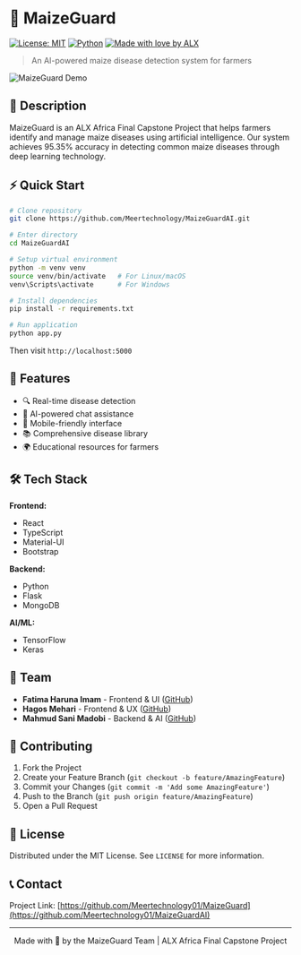 # 🌽 MaizeGuard

[![License: MIT](https://img.shields.io/badge/License-MIT-yellow.svg)](https://opensource.org/licenses/MIT)
[![Python](https://img.shields.io/badge/python-v3.8+-blue.svg)](https://www.python.org/)
[![Made with love by ALX](https://img.shields.io/badge/Made%20with%20%E2%9D%A4%20by-MGAI-green.svg)](https://www.alxafrica.com/)

> An AI-powered maize disease detection system for farmers

![MaizeGuard Demo](../src/Img/demo.gif)

## 📖 Description

MaizeGuard is an ALX Africa Final Capstone Project that helps farmers identify and manage maize diseases using artificial intelligence. Our system achieves 95.35% accuracy in detecting common maize diseases through deep learning technology.

## ⚡️ Quick Start

```bash
# Clone repository
git clone https://github.com/Meertechnology/MaizeGuardAI.git

# Enter directory
cd MaizeGuardAI

# Setup virtual environment
python -m venv venv
source venv/bin/activate   # For Linux/macOS
venv\Scripts\activate      # For Windows

# Install dependencies
pip install -r requirements.txt

# Run application
python app.py
```

Then visit `http://localhost:5000`

## 🎯 Features

- 🔍 Real-time disease detection
- 🤖 AI-powered chat assistance
- 📱 Mobile-friendly interface
- 📚 Comprehensive disease library
- 🌍 Educational resources for farmers

## 🛠 Tech Stack

**Frontend:**

- React
- TypeScript
- Material-UI
- Bootstrap

**Backend:**

- Python
- Flask
- MongoDB

**AI/ML:**

- TensorFlow
- Keras

## 👥 Team

- **Fatima Haruna Imam** - Frontend & UI ([GitHub](https://github.com/FatimaHarunaImam))
- **Hagos Mehari** - Frontend & UX ([GitHub](https://github.com/Hagos2022))
- **Mahmud Sani Madobi** - Backend & AI ([GitHub](https://github.com/meertechnology01))

## 🤝 Contributing

1. Fork the Project
2. Create your Feature Branch (`git checkout -b feature/AmazingFeature`)
3. Commit your Changes (`git commit -m 'Add some AmazingFeature'`)
4. Push to the Branch (`git push origin feature/AmazingFeature`)
5. Open a Pull Request

## 📝 License

Distributed under the MIT License. See `LICENSE` for more information.

## 📞 Contact

Project Link: [https://github.com/Meertechnology01/MaizeGuard](https://github.com/Meertechnology01/MaizeGuardAI)

---

<div align="center">
Made with 💚 by the MaizeGuard Team | ALX Africa Final Capstone Project
</div>

